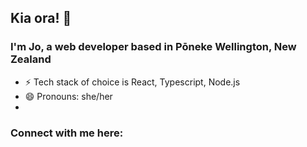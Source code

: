## Kia ora! 👋

### I'm Jo, a web developer based in Pōneke Wellington, New Zealand
- ⚡ Tech stack of choice is React, Typescript, Node.js
- 😄 Pronouns: she/her
- 
### Connect with me here:

